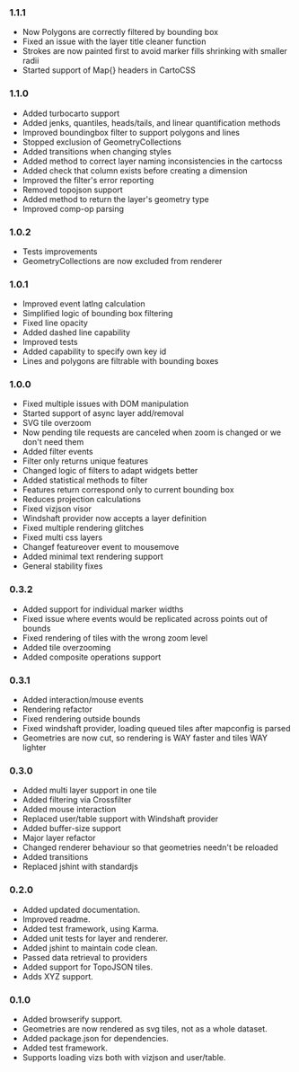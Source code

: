 ### 1.1.1
* Now Polygons are correctly filtered by bounding box
* Fixed an issue with the layer title cleaner function
* Strokes are now painted first to avoid marker fills shrinking with smaller radii
* Started support of Map{} headers in CartoCSS

### 1.1.0
* Added turbocarto support
* Added jenks, quantiles, heads/tails, and linear quantification methods
* Improved boundingbox filter to support polygons and lines
* Stopped exclusion of GeometryCollections
* Added transitions when changing styles
* Added method to correct layer naming inconsistencies in the cartocss
* Added check that column exists before creating a dimension
* Improved the filter's error reporting
* Removed topojson support
* Added method to return the layer's geometry type
* Improved comp-op parsing

### 1.0.2
* Tests improvements
* GeometryCollections are now excluded from renderer

### 1.0.1
* Improved event latlng calculation
* Simplified logic of bounding box filtering
* Fixed line opacity
* Added dashed line capability
* Improved tests
* Added capability to specify own key id
* Lines and polygons are filtrable with bounding boxes

### 1.0.0
* Fixed multiple issues with DOM manipulation
* Started support of async layer add/removal
* SVG tile overzoom
* Now pending tile requests are canceled when zoom is changed or we don't need them
* Added filter events
* Filter only returns unique features
* Changed logic of filters to adapt widgets better
* Added statistical methods to filter
* Features return correspond only to current bounding box
* Reduces projection calculations
* Fixed vizjson visor
* Windshaft provider now accepts a layer definition
* Fixed multiple rendering glitches
* Fixed multi css layers
* Changef featureover event to mousemove
* Added minimal text rendering support
* General stability fixes

### 0.3.2
* Added support for individual marker widths
* Fixed issue where events would be replicated across points out of bounds
* Fixed rendering of tiles with the wrong zoom level
* Added tile overzooming
* Added composite operations support

### 0.3.1
* Added interaction/mouse events
* Rendering refactor
* Fixed rendering outside bounds
* Fixed windshaft provider, loading queued tiles after mapconfig is parsed
* Geometries are now cut, so rendering is WAY faster and tiles WAY lighter

### 0.3.0
* Added multi layer support in one tile
* Added filtering via Crossfilter
* Added mouse interaction
* Replaced user/table support with Windshaft provider
* Added buffer-size support
* Major layer refactor
* Changed renderer behaviour so that geometries needn't be reloaded
* Added transitions
* Replaced jshint with standardjs

### 0.2.0
* Added updated documentation.
* Improved readme.
* Added test framework, using Karma.
* Added unit tests for layer and renderer.
* Added jshint to maintain code clean.
* Passed data retrieval to providers
* Added support for TopoJSON tiles.
* Adds XYZ support.

### 0.1.0

* Added browserify support.
* Geometries are now rendered as svg tiles, not as a whole dataset.
* Added package.json for dependencies.
* Added test framework.
* Supports loading vizs both with vizjson and user/table.